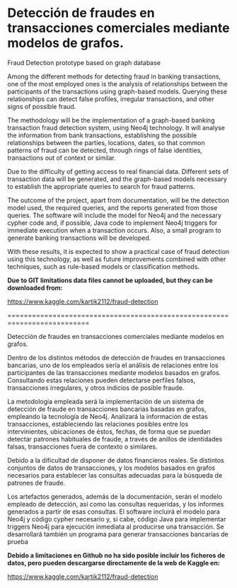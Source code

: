 # Detección de fraudes en transacciones comerciales mediante modelos de grafos.

Fraud Detection prototype based on graph database

Among the different methods for detecting fraud in banking transactions, one of the most employed ones is the analysis of relationships between the participants of the transactions using graph-based models. Querying these relationships can detect false profiles, irregular transactions, and other signs of possible fraud.

The methodology will be the implementation of a graph-based banking transaction fraud detection system, using Neo4j technology. It will analyse the information from bank transactions, establishing the possible relationships between the parties, locations, dates, so that common patterns of fraud can be detected, through rings of false identities, transactions out of context or similar.

Due to the difficulty of getting access to real financial data. Different sets of transaction data will be generated, and the graph-based models necessary to establish the appropriate queries to search for fraud patterns.

The outcome of the project, apart from documentation, will be the detection model used, the required queries, and the reports generated from those queries. The software will include the model for Neo4j and the necessary cypher code and, if possible, Java code to implement Neo4j triggers for immediate execution when a transaction occurs. Also, a small program to generate banking transactions will be developed.

With these results, it is expected to show a practical case of fraud detection using this technology, as well as future improvements combined with other techniques, such as rule-based models or classification methods.

**Due to GIT limitations data files cannot be uploaded, but they can be downloaded from:**

[https://www.kaggle.com/kartik2112/fraud-detection
](url)

==========================================================================

Detección de fraudes en transacciones comerciales mediante modelos en grafos.

Dentro de los distintos métodos de detección de fraudes en transacciones bancarias, uno de los empleados sería el análisis de relaciones entre los participantes de las transacciones mediante modelos basados en grafos. Consultando estas relaciones pueden detectarse perfiles falsos, transacciones irregulares, y otros indicios de posible fraude.

La metodología empleada será la implementación de un sistema de detección de fraude en transacciones bancarias basadas en grafos, empleando la tecnología de Neo4j. Analizará la información de estas transacciones, estableciendo las relaciones posibles entre los intervinientes, ubicaciones de éstos, fechas, de forma que se puedan detectar patrones habituales de fraude, a través de anillos de identidades falsas, transacciones fuera de contexto o similares.

Debido a la dificultad de disponer de datos financieros reales. Se  distintos conjuntos de datos de transacciones, y los modelos basados en grafos necesarios para establecer las consultas adecuadas para la búsqueda de patrones de fraude. 

Los artefactos generados, además de la documentación, serán el modelo empleado de detección, así como las consultas requeridas, y los informes generados a partir de esas consultas. El software incluirá el modelo para Neo4j y código cypher necesario y, si cabe, código Java para implementar triggers Neo4j para ejecución inmediata al producirse una transacción. Se desarrollará también un programa para generar transacciones bancarias de prueba

**Debido a limitaciones en Github no ha sido posible incluir los ficheros de datos, pero pueden descargarse directamente de la web de Kaggle en:**

[https://www.kaggle.com/kartik2112/fraud-detection
](url)


